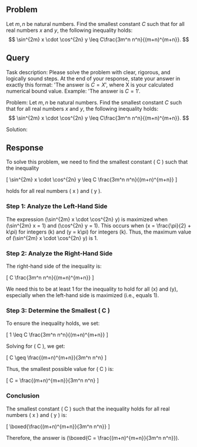 ## Problem

Let $m, n$ be natural numbers. Find the smallest constant $C$ such that for all real numbers $x$ and $y$, the following inequality holds:
$$
\sin^{2m} x \cdot \cos^{2n} y \leq C\frac{3m^n n^n}{(m+n)^{m+n}}.
$$

## Query

Task description: Please solve the problem with clear, rigorous, and logically sound steps. At the end of your response, state your answer in exactly this format: 'The answer is $C=X$', where X is your calculated numerical bound value. Example: 'The answer is $C=1$'.

Problem: Let $m, n$ be natural numbers. Find the smallest constant $C$ such that for all real numbers $x$ and $y$, the following inequality holds:
$$
\sin^{2m} x \cdot \cos^{2n} y \leq C\frac{3m^n n^n}{(m+n)^{m+n}}.
$$

Solution:

## Response

To solve this problem, we need to find the smallest constant \( C \) such that the inequality

\[
\sin^{2m} x \cdot \cos^{2n} y \leq C \frac{3m^n n^n}{(m+n)^{m+n}}
\]

holds for all real numbers \( x \) and \( y \).

### Step 1: Analyze the Left-Hand Side

The expression \(\sin^{2m} x \cdot \cos^{2n} y\) is maximized when \(\sin^{2m} x = 1\) and \(\cos^{2n} y = 1\). This occurs when \(x = \frac{\pi}{2} + k\pi\) for integers \(k\) and \(y = k\pi\) for integers \(k\). Thus, the maximum value of \(\sin^{2m} x \cdot \cos^{2n} y\) is 1.

### Step 2: Analyze the Right-Hand Side

The right-hand side of the inequality is:

\[
C \frac{3m^n n^n}{(m+n)^{m+n}}
\]

We need this to be at least 1 for the inequality to hold for all \(x\) and \(y\), especially when the left-hand side is maximized (i.e., equals 1).

### Step 3: Determine the Smallest \( C \)

To ensure the inequality holds, we set:

\[
1 \leq C \frac{3m^n n^n}{(m+n)^{m+n}}
\]

Solving for \( C \), we get:

\[
C \geq \frac{(m+n)^{m+n}}{3m^n n^n}
\]

Thus, the smallest possible value for \( C \) is:

\[
C = \frac{(m+n)^{m+n}}{3m^n n^n}
\]

### Conclusion

The smallest constant \( C \) such that the inequality holds for all real numbers \( x \) and \( y \) is:

\[
\boxed{\frac{(m+n)^{m+n}}{3m^n n^n}}
\]

Therefore, the answer is \(\boxed{C = \frac{(m+n)^{m+n}}{3m^n n^n}}\).